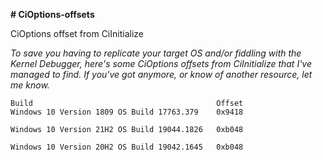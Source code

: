 **# CiOptions-offsets**

CiOptions offset from CiInitialize

*To save you having to replicate your target OS and/or fiddling with the Kernel Debugger, here's some CiOptions offsets from CiInitialize that I've managed to find.
If you've got anymore, or know of another resource, let me know.*


```
Build                                         Offset
Windows 10 Version 1809 OS Build 17763.379    0x9418

Windows 10 Version 21H2 OS Build 19044.1826   0xb048

Windows 10 Version 20H2 OS Build 19042.1645   0xb048
```


